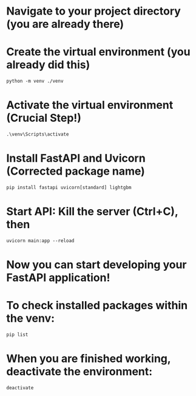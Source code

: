 # Navigate to your project directory (you are already there)

# Create the virtual environment (you already did this)
    python -m venv ./venv

# Activate the virtual environment (Crucial Step!)
    .\venv\Scripts\activate

# Install FastAPI and Uvicorn (Corrected package name)
    pip install fastapi uvicorn[standard] lightgbm 

# Start API: Kill the server (Ctrl+C), then 
    uvicorn main:app --reload

# Now you can start developing your FastAPI application!

# To check installed packages within the venv:
    pip list

# When you are finished working, deactivate the environment:
    deactivate